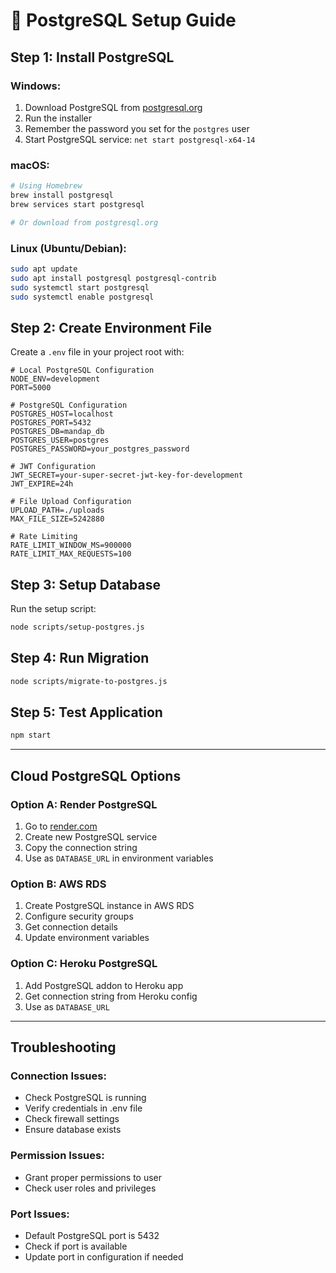 # 🐘 PostgreSQL Setup Guide

## **Step 1: Install PostgreSQL**

### **Windows:**
1. Download PostgreSQL from [postgresql.org](https://www.postgresql.org/download/windows/)
2. Run the installer
3. Remember the password you set for the `postgres` user
4. Start PostgreSQL service: `net start postgresql-x64-14`

### **macOS:**
```bash
# Using Homebrew
brew install postgresql
brew services start postgresql

# Or download from postgresql.org
```

### **Linux (Ubuntu/Debian):**
```bash
sudo apt update
sudo apt install postgresql postgresql-contrib
sudo systemctl start postgresql
sudo systemctl enable postgresql
```

## **Step 2: Create Environment File**

Create a `.env` file in your project root with:

```env
# Local PostgreSQL Configuration
NODE_ENV=development
PORT=5000

# PostgreSQL Configuration
POSTGRES_HOST=localhost
POSTGRES_PORT=5432
POSTGRES_DB=mandap_db
POSTGRES_USER=postgres
POSTGRES_PASSWORD=your_postgres_password

# JWT Configuration
JWT_SECRET=your-super-secret-jwt-key-for-development
JWT_EXPIRE=24h

# File Upload Configuration
UPLOAD_PATH=./uploads
MAX_FILE_SIZE=5242880

# Rate Limiting
RATE_LIMIT_WINDOW_MS=900000
RATE_LIMIT_MAX_REQUESTS=100
```

## **Step 3: Setup Database**

Run the setup script:
```bash
node scripts/setup-postgres.js
```

## **Step 4: Run Migration**

```bash
node scripts/migrate-to-postgres.js
```

## **Step 5: Test Application**

```bash
npm start
```

---

## **Cloud PostgreSQL Options**

### **Option A: Render PostgreSQL**
1. Go to [render.com](https://render.com)
2. Create new PostgreSQL service
3. Copy the connection string
4. Use as `DATABASE_URL` in environment variables

### **Option B: AWS RDS**
1. Create PostgreSQL instance in AWS RDS
2. Configure security groups
3. Get connection details
4. Update environment variables

### **Option C: Heroku PostgreSQL**
1. Add PostgreSQL addon to Heroku app
2. Get connection string from Heroku config
3. Use as `DATABASE_URL`

---

## **Troubleshooting**

### **Connection Issues:**
- Check PostgreSQL is running
- Verify credentials in .env file
- Check firewall settings
- Ensure database exists

### **Permission Issues:**
- Grant proper permissions to user
- Check user roles and privileges

### **Port Issues:**
- Default PostgreSQL port is 5432
- Check if port is available
- Update port in configuration if needed
